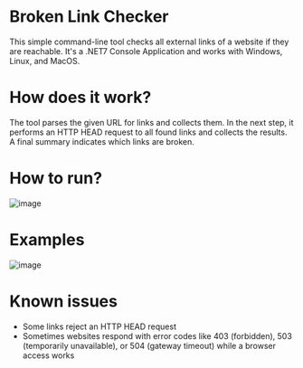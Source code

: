 # Broken Link Checker
This simple command-line tool checks all external links of a website if they are reachable. It's a .NET7 Console Application and works with Windows, Linux, and MacOS.

# How does it work?
The tool parses the given URL for links and collects them. In the next step, it performs an HTTP HEAD request to all found links and collects the results. A final summary indicates which links are broken.

# How to run?
![image](https://user-images.githubusercontent.com/97696030/216458787-e9dc5626-8605-4f2d-b0cb-51bddd7b8db9.png)

# Examples
![image](https://user-images.githubusercontent.com/97696030/216459592-4ead468e-302d-4220-9e3c-6695f3d433fc.png)

# Known issues
- Some links reject an HTTP HEAD request
- Sometimes websites respond with error codes like 403 (forbidden), 503 (temporarily unavailable), or 504 (gateway timeout) while a browser access works
